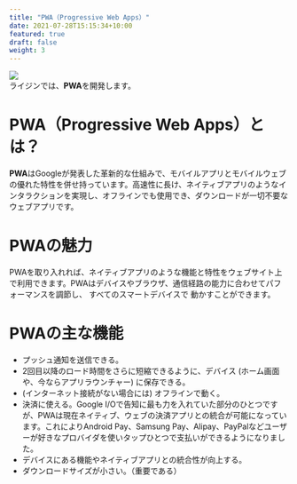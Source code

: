 ```yaml
---
title: "PWA（Progressive Web Apps）"
date: 2021-07-28T15:15:34+10:00
featured: true
draft: false
weight: 3
---
```

![ ](/images/post/Golang/PWA9k.webp)  
ライジンでは、**PWA**を開発します。
# PWA（Progressive Web Apps）とは？  

**PWA**はGoogleが発表した革新的な仕組みで、モバイルアプリとモバイルウェブの優れた特性を併せ持っています。高速性に長け、ネイティブアプリのようなインタラクションを実現し、オフラインでも使用でき、ダウンロードが一切不要なウェブアプリです。  

# PWAの魅力  

PWAを取り入れれば、ネイティブアプリのような機能と特性をウェブサイト上で利用できます。PWAはデバイスやブラウザ、通信経路の能力に合わせてパフォーマンスを調節し、 すべてのスマートデバイスで 動かすことができます。

# PWAの主な機能  

- プッシュ通知を送信できる。
- 2回目以降のロード時間をさらに短縮できるように、デバイス (ホーム画面や、今ならアプリラウンチャー) に保存できる。
- (インターネット接続がない場合には) オフラインで動く。
- 決済に使える。Google I/Oで告知に最も力を入れていた部分のひとつですが、PWAは現在ネイティブ、ウェブの決済アプリとの統合が可能になっています。これによりAndroid Pay、Samsung Pay、Alipay、PayPalなどユーザーが好きなプロバイダを使いタップひとつで支払いができるようになりました。
- デバイスにある機能やネイティブアプリとの統合性が向上する。
- ダウンロードサイズが小さい。（重要である）